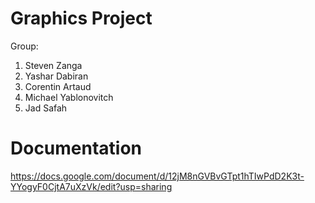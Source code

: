 # Graphics Project

Group:
1. Steven Zanga
2. Yashar Dabiran
3. Corentin Artaud
4. Michael Yablonovitch
5. Jad Safah




# Documentation 
https://docs.google.com/document/d/12jM8nGVBvGTpt1hTIwPdD2K3t-YYogyF0CjtA7uXzVk/edit?usp=sharing
